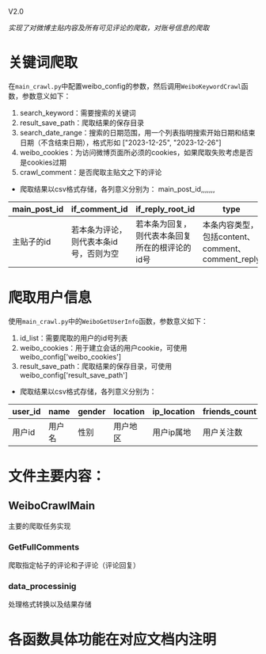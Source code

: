 V2.0 

*实现了对微博主贴内容及所有可见评论的爬取，对账号信息的爬取*

# 关键词爬取
在`main_crawl.py`中配置weibo_config的参数，然后调用`WeiboKeywordCrawl`函数，参数意义如下：

1. search_keyword：需要搜索的关键词
2. result_save_path：爬取结果的保存目录
3. search_date_range：搜索的日期范围，用一个列表指明搜索开始日期和结束日期（不含结束日期），格式形如 ["2023-12-25", "2023-12-26"]
4. weibo_cookies：为访问微博页面所必须的cookies，如果爬取失败考虑是否是cookies过期
5. crawl_comment：是否爬取主贴文之下的评论

- 爬取结果以csv格式存储，各列意义分别为：
main_post_id,,,,,,,

| main_post_id | if_comment_id        | if_reply_root_id         | type                           | content | post_time | likes | user_id | 
|--------------|----------------------|--------------------------|--------------------------------|---------|-----------|-------|---------|
| 主贴子的id       | 若本条为评论，则代表本条id号，否则为空 | 若本条为回复，则代表本条回复所在的根评论的id号 | 本条内容类型，包括content、comment、comment_reply | 内容    | 发布时间      | 赞数    | 用户id    |


# 爬取用户信息
使用`main_crawl.py`中的`WeiboGetUserInfo`函数，参数意义如下：
1. id_list：需要爬取的用户的id号列表
2. weibo_cookies：用于建立会话的用户cookie，可使用weibo_config['weibo_cookies']
3. result_save_path：爬取结果的保存目录，可使用weibo_config['result_save_path']

- 爬取结果以csv格式存储，各列意义分别为：

| user_id | name | gender | location | ip_location | friends_count | followers_count | created_at | desc | 
|---------|------|--------|----------|-------------|---------------|-----------------|------------|------|
| 用户id    | 用户名  | 性别     | 用户地区     | 用户ip属地      | 用户关注数         | 用户粉丝数           | 用户账号创建时间   | 用户描述 |                                                                   

# 文件主要内容：
## WeiboCrawlMain
主要的爬取任务实现
### GetFullComments
爬取指定帖子的评论和子评论（评论回复）
### data_processinig
处理格式转换以及结果存储

# 各函数具体功能在对应文档内注明